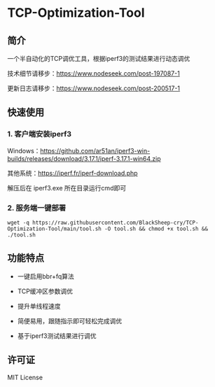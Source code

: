 # TCP-Optimization-Tool 

## 简介
一个半自动化的TCP调优工具，根据iperf3的测试结果进行动态调优

技术细节请移步：https://www.nodeseek.com/post-197087-1

更新日志请移步：https://www.nodeseek.com/post-200517-1

## 快速使用

### 1. 客户端安装iperf3

Windows：https://github.com/ar51an/iperf3-win-builds/releases/download/3.17.1/iperf-3.17.1-win64.zip

其他系统：https://iperf.fr/iperf-download.php

解压后在 iperf3.exe 所在目录运行cmd即可

### 2. 服务端一键部署

```
wget -q https://raw.githubusercontent.com/BlackSheep-cry/TCP-Optimization-Tool/main/tool.sh -O tool.sh && chmod +x tool.sh && ./tool.sh
````


## 功能特点
- 一键启用bbr+fq算法

- TCP缓冲区参数调优

- 提升单线程速度

- 简便易用，跟随指示即可轻松完成调优

- 基于iperf3测试结果进行调优

## 许可证
MIT License
